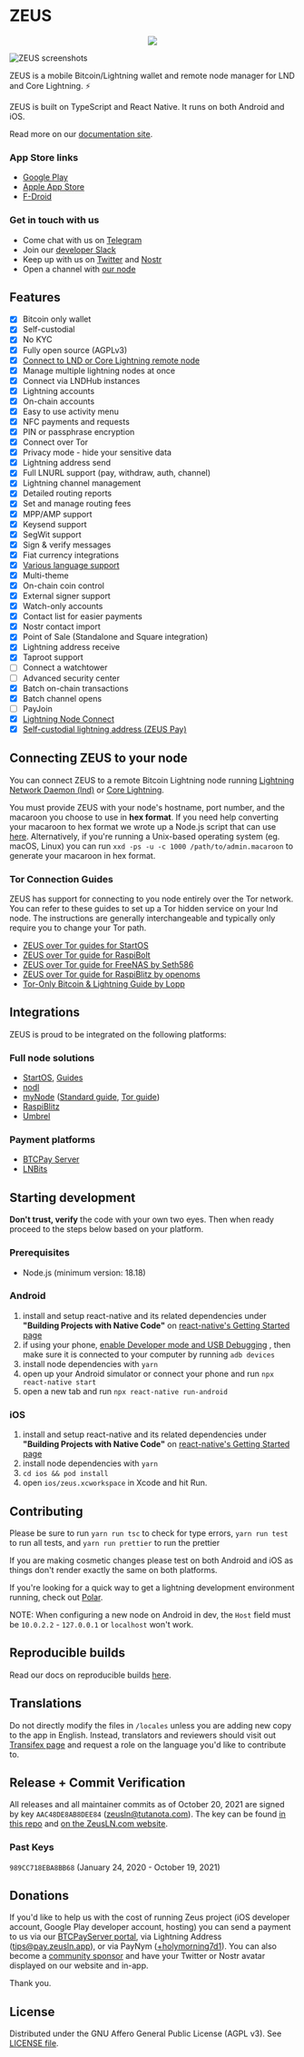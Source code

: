 # ZEUS
<p align="center"><img src="https://github-production-user-asset-6210df.s3.amazonaws.com/1878621/282360800-579c1156-1fc6-45b6-86f2-7b3424502160.png"></p>

![ZEUS screenshots](https://github.com/user-attachments/assets/a6f59eec-57f2-45e6-b19a-870f7613c811)

ZEUS is a mobile Bitcoin/Lightning wallet and remote node manager for LND and Core Lightning. ⚡️

ZEUS is built on TypeScript and React Native. It runs on both Android and iOS.

Read more on our [documentation site](https://docs.zeusln.app/).

### App Store links
* [Google Play](https://play.google.com/store/apps/details?id=app.zeusln.zeus)
* [Apple App Store](https://apps.apple.com/us/app/zeus-ln/id1456038895)
* [F-Droid](https://zeusln.com/download)

### Get in touch with us
* Come chat with us on
[Telegram](https://t.me/zeusLN)
* Join our
[developer Slack](https://zeusln.slack.com/join/shared_invite/zt-qw205nqa-o4VJJC0zPI7HiSfToZGoVw#/)
* Keep up with us on
[Twitter](https://twitter.com/ZeusLN)
and
[Nostr](https://iris.to/npub1xnf02f60r9v0e5kty33a404dm79zr7z2eepyrk5gsq3m7pwvsz2sazlpr5)
* Open a channel with
[our node](https://amboss.space/node/031b301307574bbe9b9ac7b79cbe1700e31e544513eae0b5d7497483083f99e581)

## Features

- [x] Bitcoin only wallet
- [x] Self-custodial
- [x] No KYC
- [x] Fully open source (AGPLv3)
- [x] [Connect to LND or Core Lightning remote node](https://docs.zeusln.app/category/remote-connections)
- [x] Manage multiple lightning nodes at once
- [x] Connect via LNDHub instances
- [x] Lightning accounts
- [x] On-chain accounts
- [x] Easy to use activity menu
- [x] NFC payments and requests
- [x] PIN or passphrase encryption
- [x] Connect over Tor
- [x] Privacy mode - hide your sensitive data
- [x] Lightning address send
- [x] Full LNURL support (pay, withdraw, auth, channel)
- [x] Lightning channel management
- [x] Detailed routing reports
- [x] Set and manage routing fees
- [x] MPP/AMP support
- [x] Keysend support
- [x] SegWit support 
- [x] Sign & verify messages
- [x] Fiat currency integrations
- [x] [Various language support](https://app.transifex.com/ZeusLN/zeus/)
- [x] Multi-theme
- [x] On-chain coin control 
- [x] External signer support
- [x] Watch-only accounts
- [x] Contact list for easier payments
- [x] Nostr contact import
- [x] Point of Sale (Standalone and Square integration)
- [x] Lightning address receive
- [x] Taproot support 
- [ ] Connect a watchtower
- [ ] Advanced security center
- [x] Batch on-chain transactions
- [x] Batch channel opens
- [ ] PayJoin
- [x] [Lightning Node Connect](https://docs.lightning.engineering/lightning-network-tools/lightning-terminal/lightning-node-connect)
- [x] [Self-custodial lightning address (ZEUS Pay)](https://docs.zeusln.app/lightning-address/intro)

## Connecting ZEUS to your node

You can connect ZEUS to a remote Bitcoin Lightning node running [Lightning Network Daemon (lnd)](https://github.com/LightningNetwork/lnd) or [Core Lightning](https://github.com/ElementsProject/lightning).

You must provide ZEUS with your node's hostname, port number, and the macaroon you choose to use in **hex format**. If you need help converting your macaroon to hex format we wrote up a Node.js script that can use
[here](https://github.com/ZeusLN/lnd-hex-macaroon-generator/). Alternatively, if you're running a Unix-based operating system (eg. macOS, Linux) you can run `xxd -ps -u -c 1000 /path/to/admin.macaroon` to generate your macaroon in hex format.

### Tor Connection Guides

ZEUS has support for connecting to you node entirely over the Tor network. You can refer to these guides to set up a Tor hidden service on your lnd node. The instructions are generally interchangeable and typically only require you to change your Tor path.

* [ZEUS over Tor guides for StartOS](https://docs.start9.com/0.3.5.x/service-guides/lightning/index)
* [ZEUS over Tor guide for RaspiBolt](https://raspibolt.org/guide/lightning/mobile-app.html)
* [ZEUS over Tor guide for FreeNAS by Seth586](https://github.com/seth586/guides/blob/master/FreeNAS/wallets/zeusln.md)
* [ZEUS over Tor guide for RaspiBlitz by openoms](https://github.com/openoms/bitcoin-tutorials/blob/master/Zeus_to_RaspiBlitz_through_Tor.md)
* [Tor-Only Bitcoin & Lightning Guide by Lopp](https://blog.lopp.net/tor-only-bitcoin-lightning-guide/)

## Integrations

ZEUS is proud to be integrated on the following platforms:

### Full node solutions
* [StartOS](https://www.start9.com/), [Guides](https://docs.start9.com/0.3.5.x/service-guides/lightning/index)
* [nodl](https://www.nodl.it/)
* [myNode](https://mynodebtc.com/) ([Standard guide](https://mynodebtc.com/guide/zeus), [Tor guide](https://mynodebtc.com/guide/zeus_tor))
* [RaspiBlitz](https://github.com/rootzoll/raspiblitz)
* [Umbrel](https://getumbrel.com/)

### Payment platforms
* [BTCPay Server](https://btcpayserver.org/)
* [LNBits](https://lnbits.com/)

## Starting development

**Don't trust, verify** the code with your own two eyes. Then when ready proceed to the steps below based on your platform.

### Prerequisites
- Node.js (minimum version: 18.18)

### Android
1. install and setup react-native and its related dependencies under **"Building Projects with Native Code"** on
[react-native's Getting Started page](https://reactnative.dev/docs/environment-setup)
2. if using your phone,
[enable Developer mode and USB Debugging](https://developer.android.com/studio/debug/dev-options)
, then make sure it is connected to your computer by running `adb devices`
3. install node dependencies with `yarn`
4. open up your Android simulator or connect your phone and run `npx react-native start`
5. open a new tab and run `npx react-native run-android`

### iOS
1. install and setup react-native and its related dependencies under **"Building Projects with Native Code"** on
[react-native's Getting Started page](https://reactnative.dev/docs/environment-setup)
2. install node dependencies with `yarn`
3. `cd ios && pod install`
4. open `ios/zeus.xcworkspace` in Xcode and hit Run.

## Contributing

Please be sure to run `yarn run tsc` to check for type errors, `yarn run test` to run all tests, and `yarn run prettier` to run the prettier

If you are making cosmetic changes please test on both Android and iOS as things don't render exactly the same on both platforms.

If you're looking for a quick way to get a lightning development environment running, check out [Polar](https://github.com/jamaljsr/polar).

NOTE: When configuring a new node on Android in dev, the `Host` field must be `10.0.2.2` - `127.0.0.1` or `localhost` won't work.

## Reproducible builds

Read our docs on reproducible builds [here](https://github.com/ZeusLN/zeus/blob/master/docs/ReproducibleBuilds.md).

## Translations

Do not directly modify the files in `/locales` unless you are adding new copy to the app in English. Instead, translators and reviewers should visit out [Transifex page](https://app.transifex.com/ZeusLN/zeus/) and request a role on the language you'd like to contribute to.

## Release + Commit Verification

All releases and all maintainer commits as of October 20, 2021 are signed by key `AAC48DE8AB8DEE84` (zeusln@tutanota.com). The key can be found [in this repo](https://github.com/ZeusLN/zeus/blob/master/PGP.txt) and [on the ZeusLN.com website](https://zeusln.com/PGP.txt).


### Past Keys
`989CC718EBA8BB68` (January 24, 2020 - October 19, 2021)

## Donations

If you'd like to help us with the cost of running Zeus project (iOS developer account, Google Play developer account, hosting) you can send a payment to us via our [BTCPayServer portal](https://pay.zeusln.app/), via Lightning Address (tips@pay.zeusln.app), or via PayNym ([+holymorning7d1](http://my.paynym.is/+holymorning7d1)). You can also become a [community sponsor](https://zeusln.com/about#communitySponsors) and have your Twitter or Nostr avatar displayed on our website and in-app.

Thank you.

## License

Distributed under the GNU Affero General Public License (AGPL v3). See [LICENSE file](LICENSE).
